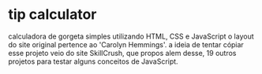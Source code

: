 # tip calculator    
calculadora de gorgeta simples utilizando HTML, CSS e JavaScript
o layout do site original pertence ao 'Carolyn Hemmings'.
a ideia de tentar cópiar esse projeto veio do site SkillCrush, que propos alem desse,
19 outros projetos para testar alguns conceitos de JavaScript.
